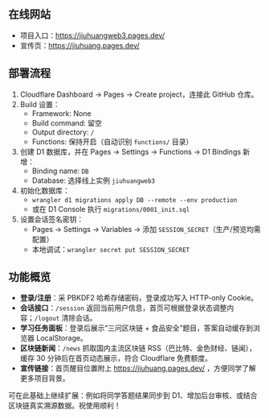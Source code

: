 ## 在线网站
- 项目入口：https://jiuhuangweb3.pages.dev/
- 宣传页：https://jiuhuang.pages.dev/

## 部署流程
1. Cloudflare Dashboard → Pages → Create project，连接此 GitHub 仓库。
2. Build 设置：
   - Framework: None
   - Build command: 留空
   - Output directory: `/`
   - Functions: 保持开启（自动识别 `functions/` 目录）
3. 创建 D1 数据库，并在 Pages → Settings → Functions → D1 Bindings 新增：
   - Binding name: `DB`
   - Database: 选择线上实例 `jiuhuangweb3`
4. 初始化数据库：
   - `wrangler d1 migrations apply DB --remote --env production`
   - 或在 D1 Console 执行 `migrations/0001_init.sql`
5. 设置会话签名密钥：
   - Pages → Settings → Variables → 添加 `SESSION_SECRET`（生产/预览均需配置）
   - 本地调试：`wrangler secret put SESSION_SECRET`

## 功能概览
- **登录/注册**：采 PBKDF2 哈希存储密码，登录成功写入 HTTP-only Cookie。
- **会话接口**：`/session` 返回当前用户信息，首页可根据登录状态调整内容；`/logout` 清除会话。
- **学习任务面板**：登录后展示“三问区块链 + 食品安全”题目，答案自动缓存到浏览器 LocalStorage。
- **区块链新闻**：`/news` 抓取国内主流区块链 RSS（巴比特、金色财经、链闻），缓存 30 分钟后在首页动态展示，符合 Cloudflare 免费额度。
- **宣传链接**：首页醒目位置附上 https://jiuhuang.pages.dev/ ，方便同学了解更多项目背景。

可在此基础上继续扩展：例如将同学答题结果同步到 D1、增加后台审核、或结合区块链真实溯源数据。祝使用顺利！
